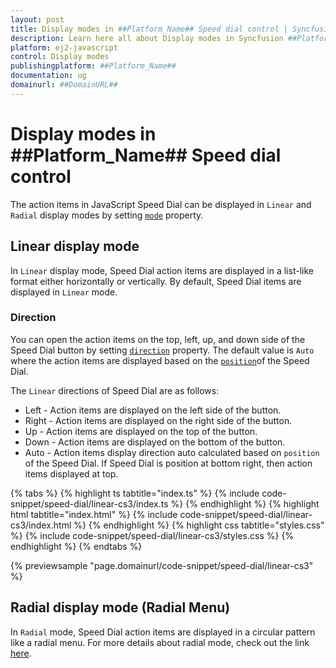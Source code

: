 ```yaml
---
layout: post
title: Display modes in ##Platform_Name## Speed dial control | Syncfusion
description: Learn here all about Display modes in Syncfusion ##Platform_Name## Speed dial control of Syncfusion Essential JS 2 and more.
platform: ej2-javascript
control: Display modes 
publishingplatform: ##Platform_Name##
documentation: ug
domainurl: ##DomainURL##
---
```


# Display modes in ##Platform_Name## Speed dial control

The action items in JavaScript Speed Dial can be displayed in `Linear` and `Radial` display modes by setting [`mode`](../api/speed-dial#mode) property.

## Linear display mode

In `Linear` display mode, Speed Dial action items are displayed in a list-like format either horizontally or vertically. By default, Speed Dial items are displayed in `Linear` mode.

### Direction

You can open the action items on the top, left, up, and down side of the Speed Dial button by setting [`direction`](../api/speed-dial#direction) property. The default value is `Auto` where the action items are displayed based on the [`position`](../api/speed-dial#position)of the Speed Dial.

The `Linear` directions of Speed Dial are as follows:

* Left - Action items are displayed on the left side of the button.
* Right - Action items are displayed on the right side of the button.
* Up - Action items are displayed on the top of the button.
* Down - Action items are displayed on the bottom of the button.
* Auto - Action items display direction auto calculated based on `position` of the Speed Dial. If Speed Dial is position at bottom right, then action items displayed at top.

{% tabs %}
{% highlight ts tabtitle="index.ts" %}
{% include code-snippet/speed-dial/linear-cs3/index.ts %}
{% endhighlight %}
{% highlight html tabtitle="index.html" %}
{% include code-snippet/speed-dial/linear-cs3/index.html %}
{% endhighlight %}
{% highlight css tabtitle="styles.css" %}
{% include code-snippet/speed-dial/linear-cs3/styles.css %}
{% endhighlight %}
{% endtabs %}
          
{% previewsample "page.domainurl/code-snippet/speed-dial/linear-cs3" %}

## Radial display mode (Radial Menu)

In `Radial` mode, Speed Dial action items are displayed in a circular pattern like a radial menu. For more details about radial mode, check out the link [here](https://ej2.syncfusion.com/documentation/speed-dial/radial-menu/).
